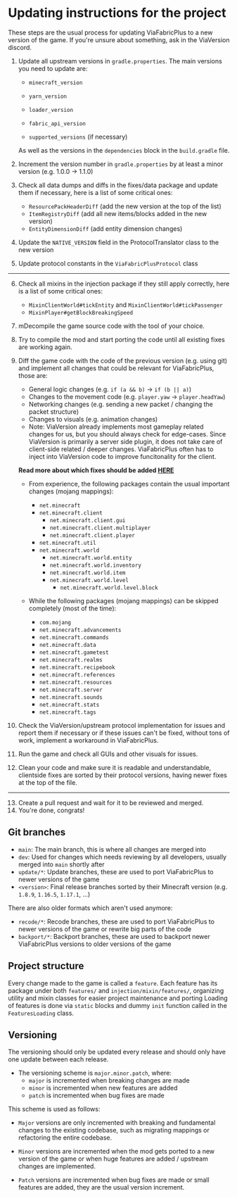 # Updating instructions for the project

These steps are the usual process for updating ViaFabricPlus to a new version of the game. If you're unsure about
something, ask in the ViaVersion discord.

1. Update all upstream versions in `gradle.properties`. The main versions you need to update are:
    - `minecraft_version`
    - `yarn_version`
    - `loader_version`
    - `fabric_api_version`

    - `supported_versions` (if necessary)

   As well as the versions in the `dependencies` block in the `build.gradle` file.
2. Increment the version number in `gradle.properties` by at least a minor version (e.g. 1.0.0 -> 1.1.0)
3. Check all data dumps and diffs in the fixes/data package and update them if necessary, here is a list of some
   critical ones:
    - `ResourcePackHeaderDiff` (add the new version at the top of the list)
    - `ItemRegistryDiff` (add all new items/blocks added in the new version)
    - `EntityDimensionDiff` (add entity dimension changes)
4. Update the `NATIVE_VERSION` field in the ProtocolTranslator class to the new version
5. Update protocol constants in the `ViaFabricPlusProtocol` class

-------------

6. Check all mixins in the injection package if they still apply correctly, here is a list of some critical ones:
    - `MixinClientWorld#tickEntity` and `MixinClientWorld#tickPassenger`
    - `MixinPlayer#getBlockBreakingSpeed`
7. mDecompile the game source code with the tool of your choice.
8. Try to compile the mod and start porting the code until all existing fixes are working again.
9. Diff the game code with the code of the previous version (e.g. using git) and implement all changes that could be
   relevant for ViaFabricPlus, those are:
    - General logic changes (e.g. `if (a && b)` -> `if (b || a)`)
    - Changes to the movement code (e.g. `player.yaw` -> `player.headYaw`)
    - Networking changes (e.g. sending a new packet / changing the packet structure)
    - Changes to visuals (e.g. animation changes)
    - Note: ViaVersion already implements most gameplay related changes for us, but you should always check for
      edge-cases. Since ViaVersion
      is primarily a server side plugin, it does not take care of client-side related / deeper changes. ViaFabricPlus
      often has to inject into
      ViaVersion code to improve funcitonality for the client.

   **Read more about which fixes should be
   added [HERE](../CONTRIBUTING.md#adding-protocol-new-fixes---which-are-important-and-which-arent)**

    - From experience, the following packages contain the usual important changes (mojang mappings):
        - `net.minecraft`
        - `net.minecraft.client`
            - `net.minecraft.client.gui`
            - `net.minecraft.client.multiplayer`
            - `net.minecraft.client.player`
        - `net.minecraft.util`
        - `net.minecraft.world`
            - `net.minecraft.world.entity`
            - `net.minecraft.world.inventory`
            - `net.minecraft.world.item`
            - `net.minecraft.world.level`
                - `net.minecraft.world.level.block`

    - While the following packages (mojang mappings) can be skipped completely (most of the time):
        - `com.mojang`
        - `net.minecraft.advancements`
        - `net.minecraft.commands`
        - `net.minecraft.data`
        - `net.minecraft.gametest`
        - `net.minecraft.realms`
        - `net.minecraft.recipebook`
        - `net.minecraft.references`
        - `net.minecraft.resources`
        - `net.minecraft.server`
        - `net.minecraft.sounds`
        - `net.minecraft.stats`
        - `net.minecraft.tags`

10. Check the ViaVersion/upstream protocol implementation for issues and report them if necessary or if these issues
    can't be fixed,
    without tons of work, implement a workaround in ViaFabricPlus.
11. Run the game and check all GUIs and other visuals for issues.
12. Clean your code and make sure it is readable and understandable, clientside fixes are sorted by their protocol
    versions, having
    newer fixes at the top of the file.

-------------

13. Create a pull request and wait for it to be reviewed and merged.
14. You're done, congrats!

## Git branches

- `main`: The main branch, this is where all changes are merged into
- `dev`: Used for changes which needs reviewing by all developers, usually merged into `main` shortly after
- `update/*`: Update branches, these are used to port ViaFabricPlus to newer versions of the game
- `<version>`: Final release branches sorted by their Minecraft version (e.g. `1.8.9`, `1.16.5`, `1.17.1`, ...)

There are also older formats which aren't used anymore:

- `recode/*`: Recode branches, these are used to port ViaFabricPlus to newer versions of the game or rewrite big parts
  of the code
- `backport/*`: Backport branches, these are used to backport newer ViaFabricPlus versions to older versions of the game

## Project structure

Every change made to the game is called a `feature`. Each feature has its package under both `features/` and
`injection/mixin/features/`, organizing utility and mixin classes for easier project maintenance and porting
Loading of features is done via `static` blocks and dummy `init` function called in the `FeaturesLoading` class.

## Versioning

The versioning should only be updated every release and should only have one update between each release.

- The versioning scheme is `major.minor.patch`, where:
    - `major` is incremented when breaking changes are made
    - `minor` is incremented when new features are added
    - `patch` is incremented when bug fixes are made

This scheme is used as follows:

- `Major` versions are only incremented with breaking and fundamental changes to the existing codebase, such as
  migrating mappings
  or refactoring the entire codebase.

- `Minor` versions are incremented when the mod gets ported to a new version of the game or when huge features are
  added /
  upstream changes are implemented.

- `Patch` versions are incremented when bug fixes are made or small features are added, they are the usual version
  increment.